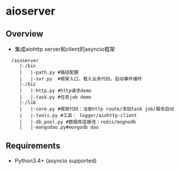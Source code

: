 # aioserver

Overview
------------
* 集成aiohttp server和client的asyncio框架
```shell
  /aioserver
     |-/bin
     |   |-path.py #路径配置
     |   |-svr.py  #框架入口，载入业务代码，启动事件循环
     |-/biz
     |   |-http.py #http请求demo
     |   |-task.py #任务job demo
     |-/lib
     |   |-core.py #框架代码：注册http route/添加task job/服务启动
     |   |-tools.py #工具： logger/aiohttp-client
     |   |-db_pool.py #数据库连接池：redis/mognodb
     |   |-mongodao.py#mongodb dao
```
Requirements
------------

* Python3.4+ (asyncio supported)



